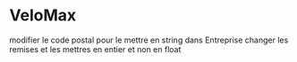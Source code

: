 # VeloMax

modifier le code postal pour le mettre en string dans Entreprise
changer les remises et les mettres en entier et non en float
